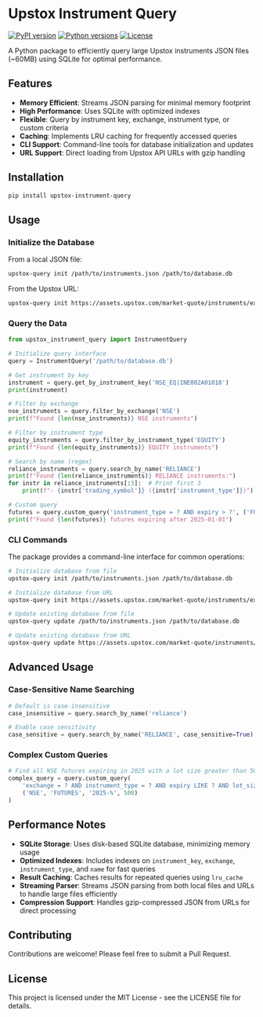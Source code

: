 # Upstox Instrument Query

[![PyPI version](https://img.shields.io/pypi/v/upstox-instrument-query.svg)](https://pypi.org/project/upstox-instrument-query/)
[![Python versions](https://img.shields.io/pypi/pyversions/upstox-instrument-query.svg)](https://pypi.org/project/upstox-instrument-query/)
[![License](https://img.shields.io/github/license/jinto-ag/upstox_instrument_query.svg)](https://github.com/jinto-ag/upstox_instrument_query/blob/main/LICENSE)

A Python package to efficiently query large Upstox instruments JSON files (~60MB) using SQLite for optimal performance.

## Features

- **Memory Efficient**: Streams JSON parsing for minimal memory footprint
- **High Performance**: Uses SQLite with optimized indexes
- **Flexible**: Query by instrument key, exchange, instrument type, or custom criteria
- **Caching**: Implements LRU caching for frequently accessed queries
- **CLI Support**: Command-line tools for database initialization and updates
- **URL Support**: Direct loading from Upstox API URLs with gzip handling

## Installation

```bash
pip install upstox-instrument-query
```

## Usage

### Initialize the Database

From a local JSON file:

```bash
upstox-query init /path/to/instruments.json /path/to/database.db
```

From the Upstox URL:

```bash
upstox-query init https://assets.upstox.com/market-quote/instruments/exchange/complete.json.gz /path/to/database.db --url
```

### Query the Data

```python
from upstox_instrument_query import InstrumentQuery

# Initialize query interface
query = InstrumentQuery('/path/to/database.db')

# Get instrument by key
instrument = query.get_by_instrument_key('NSE_EQ|INE002A01018')
print(instrument)

# Filter by exchange
nse_instruments = query.filter_by_exchange('NSE')
print(f"Found {len(nse_instruments)} NSE instruments")

# Filter by instrument type
equity_instruments = query.filter_by_instrument_type('EQUITY')
print(f"Found {len(equity_instruments)} EQUITY instruments")

# Search by name (regex)
reliance_instruments = query.search_by_name('RELIANCE')
print(f"Found {len(reliance_instruments)} RELIANCE instruments:")
for instr in reliance_instruments[:3]:  # Print first 3
    print(f"- {instr['trading_symbol']} ({instr['instrument_type']})")

# Custom query
futures = query.custom_query('instrument_type = ? AND expiry > ?', ('FUTURES', '2025-01-01'))
print(f"Found {len(futures)} futures expiring after 2025-01-01")
```

### CLI Commands

The package provides a command-line interface for common operations:

```bash
# Initialize database from file
upstox-query init /path/to/instruments.json /path/to/database.db

# Initialize database from URL
upstox-query init https://assets.upstox.com/market-quote/instruments/exchange/complete.json.gz /path/to/database.db --url

# Update existing database from file
upstox-query update /path/to/instruments.json /path/to/database.db

# Update existing database from URL
upstox-query update https://assets.upstox.com/market-quote/instruments/exchange/complete.json.gz /path/to/database.db --url
```

## Advanced Usage

### Case-Sensitive Name Searching

```python
# Default is case-insensitive
case_insensitive = query.search_by_name('reliance')

# Enable case sensitivity
case_sensitive = query.search_by_name('RELIANCE', case_sensitive=True)
```

### Complex Custom Queries

```python
# Find all NSE futures expiring in 2025 with a lot size greater than 500
complex_query = query.custom_query(
    'exchange = ? AND instrument_type = ? AND expiry LIKE ? AND lot_size > ?',
    ('NSE', 'FUTURES', '2025-%', 500)
)
```

## Performance Notes

- **SQLite Storage**: Uses disk-based SQLite database, minimizing memory usage
- **Optimized Indexes**: Includes indexes on `instrument_key`, `exchange`, `instrument_type`, and `name` for fast queries
- **Result Caching**: Caches results for repeated queries using `lru_cache`
- **Streaming Parser**: Streams JSON parsing from both local files and URLs to handle large files efficiently
- **Compression Support**: Handles gzip-compressed JSON from URLs for direct processing

## Contributing

Contributions are welcome! Please feel free to submit a Pull Request.

## License

This project is licensed under the MIT License - see the LICENSE file for details.
